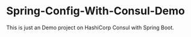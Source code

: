 # Spring-Config-With-Consul-Demo
This is just an Demo project on HashiCorp Consul with Spring Boot.
